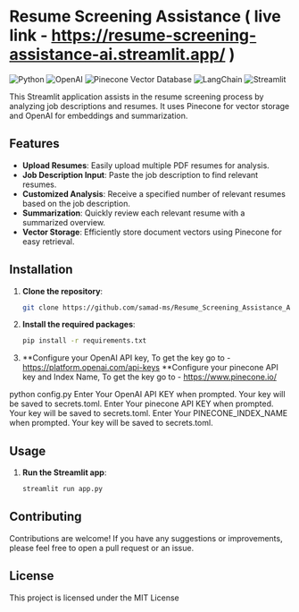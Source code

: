 # Resume Screening Assistance ( live link - https://resume-screening-assistance-ai.streamlit.app/ )

![Python](https://img.shields.io/badge/python-v3.10-blue)
![OpenAI](https://img.shields.io/badge/OpenAI-v3.5-blue)
![Pinecone Vector Database](https://img.shields.io/badge/Pinecone-Vector%20Database-green)
![LangChain](https://img.shields.io/badge/LangChain-Icon-green)
![Streamlit](https://img.shields.io/badge/streamlit-v1.0.0-green)



This Streamlit application assists in the resume screening process by analyzing job descriptions and resumes. It uses Pinecone for vector storage and OpenAI for embeddings and summarization.

## Features

- **Upload Resumes**: Easily upload multiple PDF resumes for analysis.
- **Job Description Input**: Paste the job description to find relevant resumes.
- **Customized Analysis**: Receive a specified number of relevant resumes based on the job description.
- **Summarization**: Quickly review each relevant resume with a summarized overview.
- **Vector Storage**: Efficiently store document vectors using Pinecone for easy retrieval.

## Installation

1. **Clone the repository**:

   ```bash
   git clone https://github.com/samad-ms/Resume_Screening_Assistance_AI.git
   ```

2. **Install the required packages**:

   ```bash
   pip install -r requirements.txt
   ```

3. **Configure your OpenAI API key, To get the key go to - https://platform.openai.com/api-keys
   **Configure your pinecone API key and Index Name, To get the key go to - https://www.pinecone.io/

python config.py
Enter Your OpenAI API KEY when prompted. Your key will be saved to secrets.toml.
Enter Your pinecone API KEY when prompted. Your key will be saved to secrets.toml.
Enter Your PINECONE_INDEX_NAME when prompted. Your key will be saved to secrets.toml.

## Usage

1. **Run the Streamlit app**:

   ```bash
   streamlit run app.py
   ```

## Contributing

Contributions are welcome! If you have any suggestions or improvements, please feel free to open a pull request or an issue.

## License

This project is licensed under the MIT License
